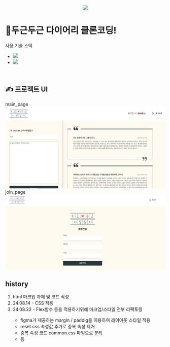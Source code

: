 <p align='center'>
    <img src="https://capsule-render.vercel.app/api?type=waving&color=auto&height=300&section=header&text=두근두근%20다이어리&fontSize=70&animation=fadeIn&fontAlignY=38&desc=Clone%20coding&descAlignY=60&descAlign=82"/>
</p>

<h1>📝두근두근 다이어리 클론코딩!</h1>
사용 기술 스택<br/>
<ul>
<li><img src="https://img.shields.io/badge/HTML-239120?style=for-the-badge&logo=html5&logoColor=white"></li>
<li><img src="https://img.shields.io/badge/CSS-239120?&style=for-the-badge&logo=css3&logoColor=white"></li>
</ul><br/>
<h2>✍ 프로젝트 UI</h2>
main_page
<img src="./images/ui_02.png"><br/>
join_page
<img src="./images/ui_01.png"><br/>

<h2>history</h2>
<ol>
<li>html 마크업 과제 및 코드 작성</li>
<li>24.08.14 - CSS 적용 </li>
<li>24.08.22 - Flex함수 등을 적용하기위해 마크업/스타일 전부 리팩토링 </li>
<ul>
  <li>figma가 제공하는 margin / paddig을 이용하여 레이아웃 스타일 적용</li>
  <li>reset.css 속성값 추가로 중복 속성 제거</li>
  <li>중복 속성 코드 common.css 파일으로 분리</li>
  <li>등</li>
</ul>
</ol>

